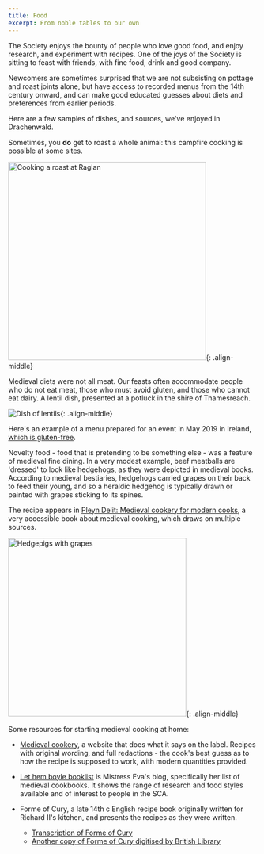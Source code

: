 ```yaml
---
title: Food
excerpt: From noble tables to our own
---
```


The Society enjoys the bounty of people who love good food, and enjoy research, and experiment with recipes. One of the joys of the Society is sitting to feast with friends, with fine food, drink and good company.

Newcomers are sometimes surprised that we are not subsisting on pottage and roast joints alone, but have access to recorded menus from the 14th century onward, and can make good educated guesses about diets and preferences from earlier periods. 

Here are a few samples of dishes, and sources, we've enjoyed in Drachenwald.

Sometimes, you __do__ get to roast a whole animal: this campfire cooking is possible at some sites.  

<img src="{{ site.baseurl }}{% link images/food/cooking-raglan-roast.jpg %}" width="400" alt="Cooking a roast at Raglan">{: .align-middle}

Medieval diets were not all meat. Our feasts often accommodate people who do not eat meat, those who must avoid gluten, and those who cannot eat dairy. A lentil dish, presented at a potluck in the shire of Thamesreach.  

<img src="{{ site.baseurl }}{% link images/food/pottage-lentils.jpg %}" alt="Dish of lentils">{: .align-middle}

Here's an example of a menu prepared for an event in May 2019 in Ireland, [which is gluten-free](https://duninmara.org/posts/2019/05/08/coronet-feast/).   

Novelty food - food that is pretending to be something else - was a feature of medieval fine dining. In a very modest example, beef meatballs are 'dressed' to look like hedgehogs, as they were depicted in medieval books. According to medieval bestiaries, hedgehogs carried grapes on their back to feed their young, and so a heraldic hedgehog is typically drawn or painted with grapes sticking to its spines.  

The recipe appears in [Pleyn Delit: Medieval cookery for modern cooks](https://www.amazon.co.uk/Pleyn-Delit-Medieval-Cookery-Modern/dp/0802076327), a very accessible book about medieval cooking, which draws on multiple sources.   

<img src="{{ site.baseurl }}{% link images/food/hedgepigs-with-grapes.jpg %}" width="360" alt="Hedgepigs with grapes">{: .align-middle}

Some resources for starting medieval cooking at home:

* [Medieval cookery](http://medievalcookery.com/), a website that does what it says on the label. Recipes with original wording, and full redactions - the cook's best guess as to how the recipe is supposed to work, with modern quantities provided.

* [Let hem boyle booklist](https://lethemboyle.com/about/books/) is Mistress Eva's blog, specifically her list of medieval cookbooks. It shows the range of research and food styles available and of interest to people in the SCA. 

* Forme of Cury, a late 14th c English recipe book originally written for Richard II's kitchen, and presents the recipes as they were written.
  * [Transcription of Forme of Cury](http://www.pbm.com/~lindahl/foc/)
  * [Another copy of Forme of Cury digitised by British Library](http://www.bl.uk/manuscripts/Viewer.aspx?ref=add_ms_5016_fs001r#) 
